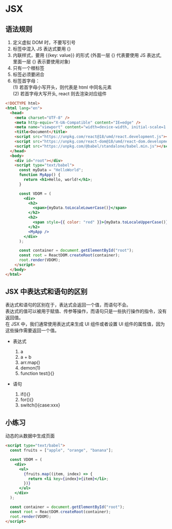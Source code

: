 # JSX

## 语法规则

1. 定义虚拟 DOM 时，不要写引号
2. 标签中混入 JS 表达式要用 {}
3. 内联样式，要用 {{key: value}} 的形式 (外面一层 {} 代表要使用 JS 表达式, 里面一层 {} 表示要使用对象)
4. 只有一个根标签
5. 标签必须要闭合
6. 标签首字母：  
   (1) 若首字母小写开头，则代表是 html 中同名元素  
   (2) 若首字母大写开头, react 则去渲染对应组件

```html
<!DOCTYPE html>
<html lang="en">
  <head>
    <meta charset="UTF-8" />
    <meta http-equiv="X-UA-Compatible" content="IE=edge" />
    <meta name="viewport" content="width=device-width, initial-scale=1.0" />
    <title>Document</title>
    <script src="https://unpkg.com/react@18/umd/react.development.js"></script>
    <script src="https://unpkg.com/react-dom@18/umd/react-dom.development.js"></script>
    <script src="https://unpkg.com/@babel/standalone/babel.min.js"></script>
  </head>
  <body>
    <div id="root"></div>
    <script type="text/babel">
      const myData = "HelloWorld";
      function MyApp() {
        return <h1>Hello, world!</h1>;
      }

      const VDOM = (
        <div>
          <h2>
            <span>{myData.toLocaleLowerCase()}</span>
          </h2>
          <h2>
            <span style={{ color: "red" }}>{myData.toLocaleUpperCase()}</span>
          </h2>
          <MyApp />
        </div>
      );

      const container = document.getElementById("root");
      const root = ReactDOM.createRoot(container);
      root.render(VDOM);
    </script>
  </body>
</html>
```

## JSX 中表达式和语句的区别

表达式和语句的区别在于，表达式会返回一个值，而语句不会。  
表达式的值可以被用于赋值、传参等操作，而语句只是一些执行操作的指令，没有返回值。  
在 JSX 中，我们通常使用表达式来生成 UI 组件或者设置 UI 组件的属性值，因为这些操作需要返回一个值。

- 表达式

  1. a
  2. a + b
  3. arr.map()
  4. demon(1)
  5. function test(){}

- 语句
  1. if(){}
  2. for(){}
  3. switch(){case:xxx}

## 小练习

动态的从数据中生成页面

```html
<script type="text/babel">
  const fruits = ["apple", "orange", "banana"];

  const VDOM = (
    <div>
      <ul>
        {fruits.map((item, index) => {
          return <li key={index}>{item}</li>;
        })}
      </ul>
    </div>
  );

  const container = document.getElementById("root");
  const root = ReactDOM.createRoot(container);
  root.render(VDOM);
</script>
```
